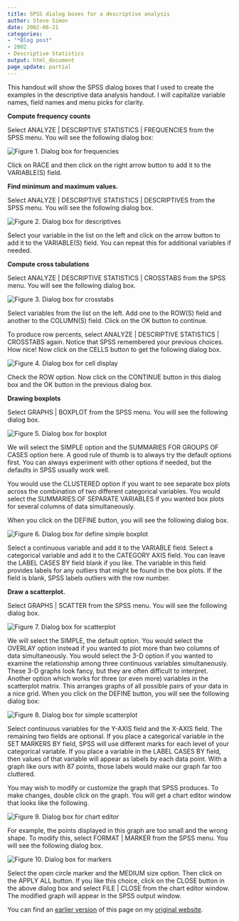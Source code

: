 ```yaml
---
title: SPSS dialog boxes for a descriptive analysis
author: Steve Simon
date: 2002-06-21
categories:
- "*Blog post"
- 2002
- Descriptive Statistics
output: html_document
page_update: partial
---
```


This handout will show the SPSS dialog boxes that I used to create the examples in the descriptive data analysis handout. I will capitalize variable names, field names and menu picks for clarity.

<!---More--->

**Compute frequency counts**

Select ANALYZE | DESCRIPTIVE STATISTICS | FREQUENCIES from the SPSS menu. You will see the following dialog box:

![Figure 1. Dialog box for frequencies](http://www.pmean.com/images/02/des_spss01.gif)

Click on RACE and then click on the right arrow button to add it to the VARIABLE(S) field.

**Find minimum and maximum values.**

Select ANALYZE | DESCRIPTIVE STATISTICS | DESCRIPTIVES from the SPSS menu. You will see the following dialog box.

![Figure 2. Dialog box for descriptives](http://www.pmean.com/images/02/des_spss02.gif)

Select your variable in the list on the left and click on the arrow button to add it to the VARIABLE(S) field. You can repeat this for additional variables if needed.

**Compute cross tabulations**

Select ANALYZE | DESCRIPTIVE STATISTICS | CROSSTABS from the SPSS menu. You will see the following dialog box.

![Figure 3. Dialog box for crosstabs](http://www.pmean.com/images/02/des_spss03.gif)

Select variables from the list on the left. Add one to the ROW(S) field and another to the COLUMN(S) field. Click on the OK button to continue.

To produce row percents, select ANALYZE | DESCRIPTIVE STATISTICS |
CROSSTABS again. Notice that SPSS remembered your previous choices.
How nice! Now click on the CELLS button to get the following dialog
box.

![Figure 4. Dialog box for cell display](http://www.pmean.com/images/02/des_spss04.gif) 

Check the ROW option. Now click on the CONTINUE button in this dialog box and the OK button in the previous dialog box.

**Drawing boxplots**

Select GRAPHS | BOXPLOT from the SPSS menu. You will see the following dialog box.

![Figure 5. Dialog box for boxplot](http://www.pmean.com/images/02/des_spss05.gif)

We will select the SIMPLE option and the SUMMARIES FOR GROUPS OF CASES option here. A good rule of thumb is to always try the default options first. You can always experiment with other options if needed, but the defaults in SPSS usually work well.

You would use the CLUSTERED option if you want to see separate box plots across the combination of two different categorical variables. You would select the SUMMARIES OF SEPARATE VARIABLES if you wanted box plots for several columns of data simultaneously.

When you click on the DEFINE button, you will see the following dialog box.

![Figure 6. Dialog box for define simple boxplot](http://www.pmean.com/images/02/des_spss06.gif)

Select a continuous variable and add it to the VARIABLE field. Select a categorical variable and add it to the CATEGORY AXIS field. You can leave the LABEL CASES BY field blank if you like. The variable in this field provides labels for any outliers that might be found in the box plots. If the field is blank, SPSS labels outliers with the row number.

**Draw a scatterplot.**

Select GRAPHS | SCATTER from the SPSS menu. You will see the following dialog box.

![Figure 7. Dialog box for scatterplot](http://www.pmean.com/images/02/des_spss07.gif)

We will select the SIMPLE, the default option. You would select the OVERLAY option instead if you wanted to plot more than two columns of data simultaneously. You would select the 3-D option if you wanted to examine the relationship among three continuous variables simultaneously. These 3-D graphs look fancy, but they are often difficult to interpret. Another option which works for three (or even more) variables in the scatterplot matrix. This arranges graphs of all possible pairs of your data in a nice grid. When you click on the DEFINE button, you will see the following dialog box:

![Figure 8. Dialog box for simple scatterplot](http://www.pmean.com/images/02/des_spss08.gif)

Select continuous variables for the Y-AXIS field and the X-AXIS field. The remaining two fields are optional. If you place a categorical variable in the SET MARKERS BY field, SPSS will use different marks for each level of your categorical variable. If you place a variable in the LABEL CASES BY field, then values of that variable will appear as labels by each data point. With a graph like ours with 87 points, those labels would make our graph far too cluttered.

You may wish to modify or customize the graph that SPSS produces. To make changes, double click on the graph. You will get a chart editor window that looks like the following.

![Figure 9. Dialog box for chart editor](http://www.pmean.com/images/02/des_spss09.gif)

For example, the points displayed in this graph are too small and the wrong shape. To modify this, select FORMAT | MARKER from the SPSS menu. You will see the following dialog box.

![Figure 10. Dialog box for markers](http://www.pmean.com/images/02/des_spss10.gif)

Select the open circle marker and the MEDIUM size option. Then click on the APPLY ALL button. If you like this choice, click on the CLOSE button in the above dialog box and select FILE | CLOSE from the chart editor window. The modified graph will appear in the SPSS output window.

You can find an [earlier version][sim1] of this page on my [original website][sim2].

[sim1]: http://www.pmean.com/02/des_spss.html
[sim2]: http://www.pmean.com/original_site.html
